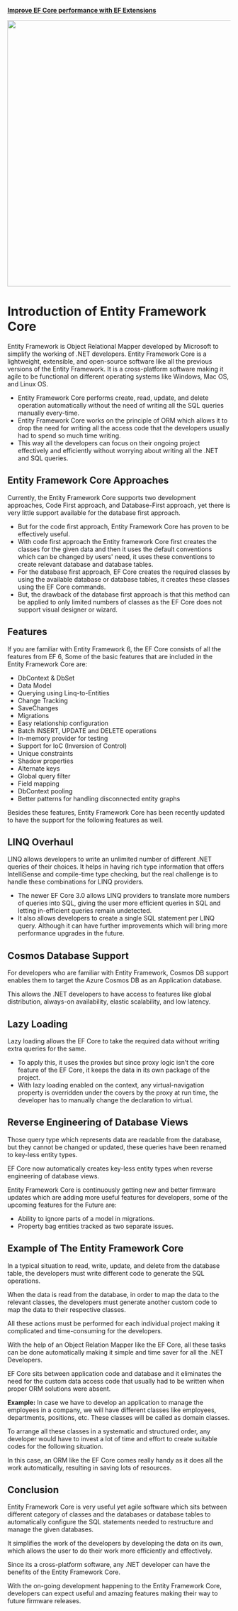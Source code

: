 <a href="https://entityframework-extensions.net/">**Improve EF Core performance with EF Extensions**</a>

<a href="https://entityframework-extensions.net/">
<img src="https://zzzprojects.github.io/images/logo/entityframework-extensions-pub.jpg" width="600" />
</a>

# Introduction of Entity Framework Core

Entity Framework is Object Relational Mapper developed by Microsoft to simplify the working of .NET developers. Entity Framework Core is a lightweight, extensible, and open-source software like all the previous versions of the Entity Framework. It is a cross-platform software making it agile to be functional on different operating systems like Windows, Mac OS, and Linux OS.

* Entity Framework Core performs create, read, update, and delete operation automatically without the need of writing all the SQL queries manually every-time.
* Entity Framework Core works on the principle of ORM which allows it to drop the need for writing all the access code that the developers usually had to spend so much time writing.
* This way all the developers can focus on their ongoing project effectively and efficiently without worrying about writing all the .NET and SQL queries. 

## Entity Framework Core Approaches

Currently, the Entity Framework Core supports two development approaches, Code First approach, and Database-First approach, yet there is very little support available for the database first approach.

* But for the code first approach, Entity Framework Core has proven to be effectively useful.
* With code first approach the Entity framework Core first creates the classes for the given data and then it uses the default conventions which can be changed by users' need, it uses these conventions to create relevant database and database tables.
* For the database first approach, EF Core creates the required classes by using the available database or database tables, it creates these classes using the EF Core commands. 
* But, the drawback of the database first approach is that this method can be applied to only limited numbers of classes as the EF Core does not support visual designer or wizard.

## Features

If you are familiar with Entity Framework 6, the EF Core consists of all the features from EF 6, Some of the basic features that are included in the Entity Framework Core are:

* DbContext & DbSet
* Data Model
* Querying using Linq-to-Entities
* Change Tracking
* SaveChanges
* Migrations
* Easy relationship configuration
* Batch INSERT, UPDATE and DELETE operations
* In-memory provider for testing
* Support for IoC \(Inversion of Control\)
* Unique constraints
* Shadow properties
* Alternate keys
* Global query filter
* Field mapping
* DbContext pooling
* Better patterns for handling disconnected entity graphs

Besides these features, Entity Framework Core has been recently updated to have the support for the following features as well.

## LINQ Overhaul

LINQ allows developers to write an unlimited number of different .NET queries of their choices. It helps in having rich type information that offers IntelliSense and compile-time type checking, but the real challenge is to handle these combinations for LINQ providers.

* The newer EF Core 3.0 allows LINQ providers to translate more numbers of queries into SQL, giving the user more efficient queries in SQL and letting in-efficient queries remain undetected. 
* It also allows developers to create a single SQL statement per LINQ query. Although it can have further improvements which will bring more performance upgrades in the future.

## Cosmos Database Support

For developers who are familiar with Entity Framework, Cosmos DB support enables them to target the Azure Cosmos DB as an Application database.

This allows the .NET developers to have access to features like global distribution, always-on availability, elastic scalability, and low latency.

## Lazy Loading

Lazy loading allows the EF Core to take the required data without writing extra queries for the same.

* To apply this, it uses the proxies but since proxy logic isn’t the core feature of the EF Core, it keeps the data in its own package of the project.
* With lazy loading enabled on the context, any virtual-navigation property is overridden under the covers by the proxy at run time, the developer has to manually change the declaration to virtual.

## Reverse Engineering of Database Views

Those query type which represents data are readable from the database, but they cannot be changed or updated, these queries have been renamed to key-less entity types.

EF Core now automatically creates key-less entity types when reverse engineering of database views.

Entity Framework Core is continuously getting new and better firmware updates which are adding more useful features for developers, some of the upcoming features for the Future are:

* Ability to ignore parts of a model in migrations.
* Property bag entities tracked as two separate issues. 

## Example of The Entity Framework Core

In a typical situation to read, write, update, and delete from the database table, the developers must write different code to generate the SQL operations.

When the data is read from the database, in order to map the data to the relevant classes, the developers must generate another custom code to map the data to their respective classes.

All these actions must be performed for each individual project making it complicated and time-consuming for the developers.

With the help of an Object Relation Mapper like the EF Core, all these tasks can be done automatically making it simple and time saver for all the .NET Developers.

EF Core sits between application code and database and it eliminates the need for the custom data access code that usually had to be written when proper ORM solutions were absent.

**Example:** In case we have to develop an application to manage the employees in a company, we will have different classes like employees, departments, positions, etc. These classes will be called as domain classes.

To arrange all these classes in a systematic and structured order, any developer would have to invest a lot of time and effort to create suitable codes for the following situation.

In this case, an ORM like the EF Core comes really handy as it does all the work automatically, resulting in saving lots of resources.

## Conclusion

Entity Framework Core is very useful yet agile software which sits between different category of classes and the databases or database tables to automatically configure the SQL statements needed to restructure and manage the given databases.

It simplifies the work of the developers by developing the data on its own, which allows the user to do their work more efficiently and effectively.

Since its a cross-platform software, any .NET developer can have the benefits of the Entity Framework Core.

With the on-going development happening to the Entity Framework Core, developers can expect useful and amazing features making their way to future firmware releases.

